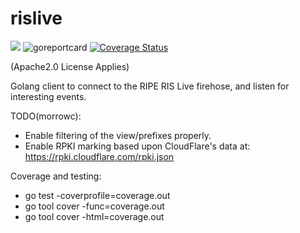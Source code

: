 # rislive
![](https://github.com/morrowc/rislive/workflows/RisLive/badge.svg)
![goreportcard](https://goreportcard.com/badge/github.com/morrowc/rislive "Go Report Card"
)
[![Coverage Status](https://coveralls.io/repos/github/morrowc/rislive/badge.svg?branch=master)](https://coveralls.io/github/morrowc/rislive?branch=master)

(Apache2.0 License Applies)

Golang client to connect to the RIPE RIS Live firehose, and listen for interesting events.

TODO(morrowc):
  * Enable filtering of the view/prefixes properly.
  * Enable RPKI marking based upon CloudFlare's data at:
     https://rpki.cloudflare.com/rpki.json

Coverage and testing:
  * go test -coverprofile=coverage.out
  * go tool cover -func=coverage.out
  * go tool cover -html=coverage.out
